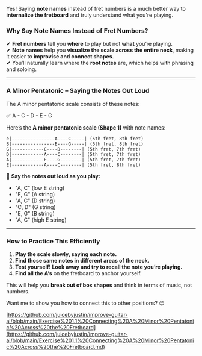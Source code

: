 Yes! Saying **note names** instead of fret numbers is a much better way to **internalize the fretboard** and truly understand what you're playing.  

### **Why Say Note Names Instead of Fret Numbers?**  
✔ **Fret numbers** tell you **where** to play but not **what** you’re playing.  
✔ **Note names** help you **visualize the scale across the entire neck**, making it easier to **improvise and connect shapes**.  
✔ You’ll naturally learn where the **root notes** are, which helps with phrasing and soloing.  

---

### **A Minor Pentatonic – Saying the Notes Out Loud**  
The A minor pentatonic scale consists of these notes:

✅ A - C - D - E - G


Here’s the **A minor pentatonic scale (Shape 1)** with note names:  

```
e|----------------A----C-----| (5th fret, 8th fret)  
B|----------------E----G-----| (5th fret, 8th fret)  
G|------------C----D--------| (5th fret, 7th fret)  
D|------------A----C--------| (5th fret, 7th fret)  
A|------------E----G--------| (5th fret, 7th fret)  
E|------------A----C--------| (5th fret, 8th fret)  
```

📢 **Say the notes out loud as you play:**  
- "A, C" (low E string)  
- "E, G" (A string)  
- "A, C" (D string)  
- "C, D" (G string)  
- "E, G" (B string)  
- "A, C" (high E string)  

---

### **How to Practice This Efficiently**
1. **Play the scale slowly, saying each note.**  
2. **Find those same notes in different areas of the neck.**  
3. **Test yourself! Look away and try to recall the note you’re playing.**  
4. **Find all the A’s** on the fretboard to anchor yourself.  

This will help you **break out of box shapes** and think in terms of music, not numbers. 

Want me to show you how to connect this to other positions? 😊

[https://github.com/juicebyjustin/improve-guitar-ai/blob/main/Exercise%201.1%20Connecting%20A%20Minor%20Pentatonic%20Across%20the%20Fretboard](https://github.com/juicebyjustin/improve-guitar-ai/blob/main/Exercise%201.1%20Connecting%20A%20Minor%20Pentatonic%20Across%20the%20Fretboard.md)

